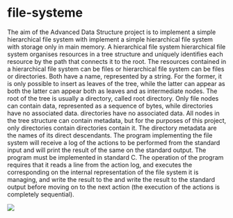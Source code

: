 # file-systeme

The aim of the Advanced Data Structure project is to implement a simple hierarchical file system with implement a simple hierarchical file system with storage 
only in main memory. 
A hierarchical file system  hierarchical file system organises resources in a tree structure and uniquely identifies each resource by the path that connects it to the root. 
The resources contained in a hierarchical file system can be files or hierarchical file system can be files or directories. Both have a 
name, represented by a string. For the former, it is only possible to insert as leaves of the tree, while the latter can appear as both 
the latter can appear both as leaves and as intermediate nodes. The root of the tree is usually a directory, called root directory. Only file nodes can contain data, 
represented as a sequence of bytes, while directories have no associated data. directories have no associated data. All nodes in the tree structure can 
contain metadata, but for the purposes of this project, only directories contain directories contain it. The directory metadata are the names of 
its direct descendants.
The program implementing the file system will receive a log of the actions to be performed from the standard input and will print the 
result of the same on the standard output. The program must be implemented in standard C. The operation of the program requires 
that it reads a line from the action log, and executes the corresponding on the internal representation of the file system it is managing, and write the result to the 
and write the result to the standard output before moving on to the next action (the execution of the actions is completely sequential).


<img src ="https://github.com/zouheirtouil/file-systeme">
